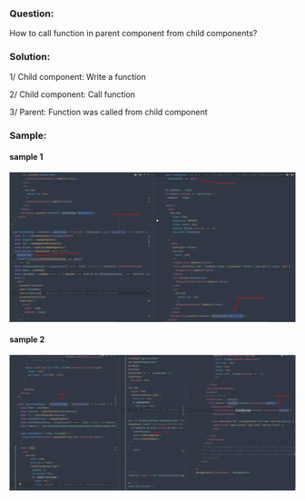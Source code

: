 ### Question:
How to call function in parent component from child components?

### Solution:

1/ Child component: Write a function

2/ Child component: Call function

3/ Parent: Function was called from child component

### Sample:
#### sample 1
![](../imgs/4a.png)
#### sample 2
![](../imgs/4b.png)